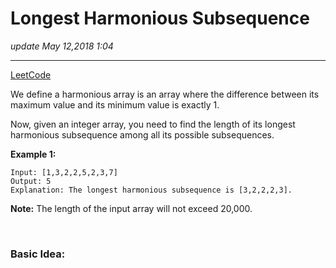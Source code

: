 # Longest Harmonious Subsequence
_update May 12,2018  1:04_

---
[LeetCode](https://leetcode.com/problems/longest-harmonious-subsequence/description/)


We define a harmonious array is an array where the difference between its maximum value and its minimum value is exactly 1.

Now, given an integer array, you need to find the length of its longest harmonious subsequence among all its possible subsequences.

**Example 1:**

    Input: [1,3,2,2,5,2,3,7]
    Output: 5
    Explanation: The longest harmonious subsequence is [3,2,2,2,3].
    
**Note:** The length of the input array will not exceed 20,000.

<br>

### Basic Idea:
